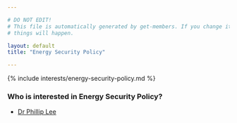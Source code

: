 ```yaml
---

# DO NOT EDIT!
# This file is automatically generated by get-members. If you change it, bad
# things will happen.

layout: default
title: "Energy Security Policy"

---
```


{% include interests/energy-security-policy.md %}

### Who is interested in Energy Security Policy?


* [Dr Phillip Lee](/members/dr-phillip-lee.html)
